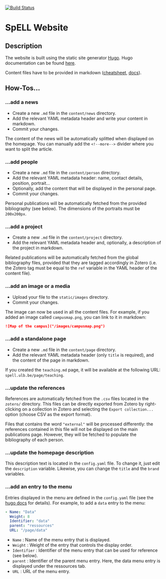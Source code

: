 [![Build Status](https://travis-ci.org/yannforget/spell-website.svg?branch=master)](https://travis-ci.org/yannforget/spell-website)

# SpELL Website

## Description

The website is built using the static site generator [Hugo](https://gohugo.io/). Hugo documentation can be found [here](https://gohugo.io/documentation/).

Content files have to be provided in markdown ([cheatsheet](https://github.com/adam-p/markdown-here/wiki/Markdown-Cheatsheet), [docs](https://daringfireball.net/projects/markdown/)).

## How-Tos...

### ...add a news

* Create a new `.md` file in the `content/news` directory.
* Add the relevant YAML metadata header and write your content in markdown.
* Commit your changes.

The content of the news will be automatically splitted when displayed on the homepage. You can manually add the `<!--more-->` divider where you want to split the article.

### ...add people

* Create a new `.md` file in the `content/person` directory.
* Add the relevant YAML metadata header: name, contact details, position, portrait...
* Optionally, add the content that will be displayed in the personal page.
* Commit your changes.

Personal publications will be automatically fetched from the provided bibliography (see below). The dimensions of the portraits must be `200x200px`.

### ...add a project

* Create a new `.md` file in the `content/project` directory.
* Add the relevant YAML metadata header and, optionally, a description of the project in markdown.

Related publications will be automatically fetched from the global bibliography files, provided that they are tagged accordingly in Zotero (i.e. the Zotero tag must be equal to the `ref` variable in the YAML header of the content file).

### ...add an image or a media

* Upload your file to the `static/images` directory.
* Commit your changes.

The image can now be used in all the content files. For example, if you added an image called `campusmap.png`, you can link to it in markdown:

``` markdown
![Map of the campus]("/images/campusmap.png")
```

### ...add a standalone page

* Create a new `.md` file in the `content/page` directory.
* Add the relevant YAML metadata header (only `title` is required), and the content of the page in markdown.

If you created the `teaching.md` page, it will be available at the following URL: `spell.ulb.be/page/teaching`.

### ...update the references

References are automatically fetched from the `.csv` files located in the `zotero/` directory. This files can be directly exported from Zotero by right-clicking on a collection in Zotero and selecting the `Export collection...` option (choose CSV as the export format). 

Files that contains the word `"external"` will be processed differently: the references contained in this file will not be displayed on the main publications page. However, they will be fetched to populate the bibliography of each person.

### ...update the homepage description

This description text is located in the `config.yaml` file. To change it, just edit the `description` variable. Likewise, you can change the `title` and the `brand` variables.

### ...add an entry to the menu

Entries displayed in the menu are defined in the `config.yaml` file (see the [hugo docs](https://gohugo.io/content-management/menus/) for details). For example, to add a `data` entry to the menu:

``` yaml
- Name: "Data"
  Weight: 8
  Identifier: "data"
  parent: "ressources"
  URL: "/page/data"
```

* `Name` : Name of the menu entry that is displayed.
* `Weight` : Weight of the entry that controls the display order.
* `Identifier` : Identifier of the menu entry that can be used for reference (see below).
* `parent` : Identifier of the parent menu entry. Here, the data menu entry is displayed under the ressources tab.
* `URL` : URL of the menu entry.
